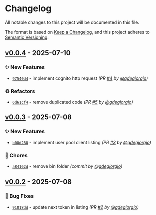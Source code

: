 # Changelog
All notable changes to this project will be documented in this file.

The format is based on [Keep a Changelog](https://keepachangelog.com/en/1.0.0/),
and this project adheres to [Semantic Versioning](https://semver.org/spec/v2.0.0.html).

## [v0.0.4] - 2025-07-10
### :sparkles: New Features
- [`97540d4`](https://github.com/gdegiorgio/cognitools/commit/97540d47c1d218f2d1035195ca5f044fa790e96e) - implement cognito http request *(PR [#4](https://github.com/gdegiorgio/cognitools/pull/4) by [@gdegiorgio](https://github.com/gdegiorgio))*

### :recycle: Refactors
- [`6d61cf4`](https://github.com/gdegiorgio/cognitools/commit/6d61cf48a24dfbe8862b4e65e73f159b704341ba) - remove duplicated code *(PR [#5](https://github.com/gdegiorgio/cognitools/pull/5) by [@gdegiorgio](https://github.com/gdegiorgio))*


## [v0.0.3] - 2025-07-08
### :sparkles: New Features
- [`b08d288`](https://github.com/gdegiorgio/cognitools/commit/b08d28845c7c2512b30035b005dee86adb9aa4bb) - implement user pool client listing *(PR [#3](https://github.com/gdegiorgio/cognitools/pull/3) by [@gdegiorgio](https://github.com/gdegiorgio))*

### :wrench: Chores
- [`a84162d`](https://github.com/gdegiorgio/cognitools/commit/a84162d3f06c15e47ff259772bc8a727f2f6c463) - remove bin folder *(commit by [@gdegiorgio](https://github.com/gdegiorgio))*


## [v0.0.2] - 2025-07-08
### :bug: Bug Fixes
- [`91818dd`](https://github.com/gdegiorgio/cognitools/commit/91818ddd20e5a1f6aa4e3c49643aa535c00802f4) - update next token in listing *(PR [#2](https://github.com/gdegiorgio/cognitools/pull/2) by [@gdegiorgio](https://github.com/gdegiorgio))*

[v0.0.2]: https://github.com/gdegiorgio/cognitools/compare/v0.0.1...v0.0.2
[v0.0.3]: https://github.com/gdegiorgio/cognitools/compare/v0.0.2...v0.0.3
[v0.0.4]: https://github.com/gdegiorgio/cognitools/compare/v0.0.3...v0.0.4
